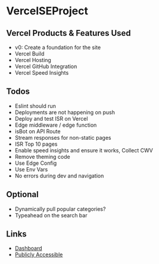 # VercelSEProject
 
## Vercel Products & Features Used
- v0: Create a foundation for the site
- Vercel Build
- Vercel Hosting
- Vercel GitHub Integration
- Vercel Speed Insights

## Todos
- Eslint should run
- Deployments are not happening on push
- Deploy and test ISR on Vercel
- Edge middleware / edge function
- isBot on API Route
- Stream responses for non-static pages
- ISR Top 10 pages
- Enable speed insights and ensure it works, Collect CWV
- Remove theming code
- Use Edge Config
- Use Env Vars
- No errors during dev and navigation

## Optional
- Dynamically pull popular categories?
- Typeahead on the search bar

## Links
- [Dashboard](https://vercel.com/rawwebdesigns-projects/vercel-se-project)
- [Publicly Accessible](https://vercel-se-project.vercel.app/)